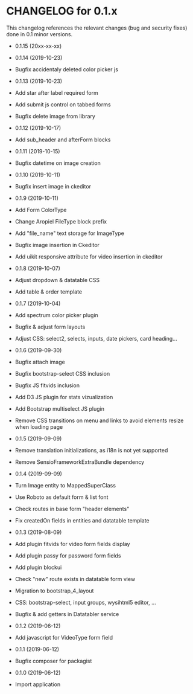 CHANGELOG for 0.1.x
===================

This changelog references the relevant changes (bug and security fixes) done
in 0.1 minor versions.

* 0.1.15 (20xx-xx-xx)


* 0.1.14 (2019-10-23)
 * Bugfix accidentaly deleted color picker js

* 0.1.13 (2019-10-23)
 * Add star after label required form 
 * Add submit js control on tabbed forms
 * Bugfix delete image from library

* 0.1.12 (2019-10-17)
 * Add sub_header and afterForm blocks

* 0.1.11 (2019-10-15)
 * Bugfix datetime on image creation

* 0.1.10 (2019-10-11)
 * Bugfix insert image in ckeditor 

* 0.1.9 (2019-10-11)
 * Add Form ColorType 
 * Change Aropiel FileType block prefix
 * Add "file_name" text storage for ImageType
 * Bugfix image insertion in Ckeditor
 * Add uikit responsive attribute for video insertion in ckeditor 

* 0.1.8 (2019-10-07)
 * Adjust dropdown & datatable CSS
 * Add table & order template

* 0.1.7 (2019-10-04)
 * Add spectrum color picker plugin
 * Bugfix & adjust form layouts 
 * Adjust CSS: select2, selects, inputs, date pickers, card heading...

* 0.1.6 (2019-09-30)
 * Bugfix attach image
 * Bugfix bootstrap-select CSS inclusion
 * Bugfix JS fitvids inclusion
 * Add D3 JS plugin for stats vizualization
 * Add Bootstrap multiselect JS plugin
 * Remove CSS transitions on menu and links to avoid elements resize when loading page 

* 0.1.5 (2019-09-09)

 * Remove translation initializations, as i18n is not yet supported
 * Remove SensioFrameworkExtraBundle dependency

* 0.1.4 (2019-09-09)

 * Turn Image entity to MappedSuperClass
 * Use Roboto as default form & list font
 * Check routes in base form "header elements"
 * Fix createdOn fields in entities and datatable template

* 0.1.3 (2019-08-09)

 * Add plugin fitvids for video form fields display
 * Add plugin passy for password form fields
 * Add plugin blockui
 * Check "new" route exists in datatable form view
 * Migration to bootstrap_4_layout
 * CSS: bootstrap-select, input groups, wysihtml5 editor, ...
 * Bugfix & add getters in Datatabler service

* 0.1.2 (2019-06-12)

 * Add javascript for VideoType form field

* 0.1.1 (2019-06-12)

 * Bugfix composer for packagist

* 0.1.0 (2019-06-12)

 * Import application
